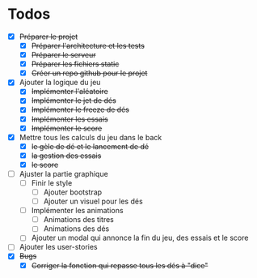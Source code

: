 # Todos
- [X] ~~Préparer le projet~~
    - [X] ~~Préparer l'architecture et les tests~~
    - [X] ~~Préparer le serveur~~
    - [X] ~~Préparer les fichiers static~~
    - [X] ~~Créer un repo github pour le projet~~
- [X] Ajouter la logique du jeu
    - [X] ~~Implémenter l'aléatoire~~
    - [X] ~~Implémenter le jet de dés~~
    - [X] ~~Implémenter le freeze de dés~~
    - [X] ~~Implémenter les essais~~
    - [X] ~~Implémenter le score~~
- [X] Mettre tous les calculs du jeu dans le back
    - [X] ~~le gèle de dé et le lancement de dé~~
    - [X] ~~la gestion des essais~~
    - [X] ~~le score~~
- [ ] Ajuster la partie graphique
    - [ ] Finir le style
        - [ ] Ajouter bootstrap
        - [ ] Ajouter un visuel pour les dés
    - [ ] Implémenter les animations
        - [ ] Animations des titres
        - [ ] Animations des dés
    - [ ] Ajouter un modal qui annonce la fin du jeu, des essais et le score
- [ ] Ajouter les user-stories
- [X] ~~Bugs~~
    - [X] ~~Corriger la fonction qui repasse tous les dés à "dice"~~